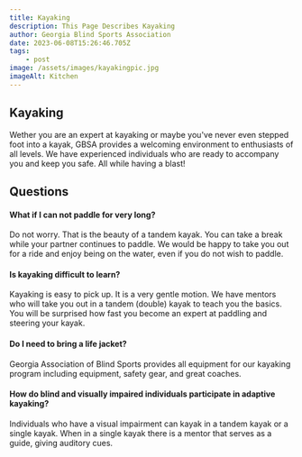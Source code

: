 ```yaml
---
title: Kayaking
description: This Page Describes Kayaking
author: Georgia Blind Sports Association
date: 2023-06-08T15:26:46.705Z
tags:
    - post
image: /assets/images/kayakingpic.jpg
imageAlt: Kitchen
---
```


## Kayaking

Wether you are an expert at kayaking or maybe you've never even stepped foot into a kayak, GBSA provides a welcoming environment to enthusiasts of all levels. We have experienced individuals who are ready to accompany you and keep you safe. All while having a blast!

## Questions

#### What if I can not paddle for very long?
Do not worry. That is the beauty of a tandem kayak. You can take a break while your partner continues to paddle. We would be happy to take you out for a ride and enjoy being on the water, even if you do not wish to paddle.

#### Is kayaking difficult to learn?
Kayaking is easy to pick up. It is a very gentle motion. We have mentors who will take you out in a tandem (double) kayak to teach you the basics. You will be surprised how fast you become an expert at paddling and steering your kayak.

#### Do I need to bring a life jacket?
Georgia Association of Blind Sports provides all equipment for our kayaking program including equipment, safety gear, and great coaches.

#### How do blind and visually impaired individuals participate in adaptive kayaking?
Individuals who have a visual impairment can kayak in a tandem kayak or a single kayak. When in a single kayak there is a mentor that serves as a guide, giving auditory cues.

